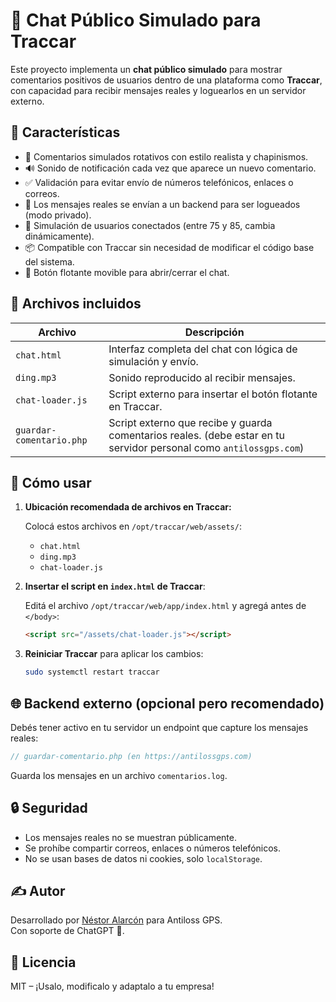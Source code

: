 # 💬 Chat Público Simulado para Traccar

Este proyecto implementa un **chat público simulado** para mostrar comentarios positivos de usuarios dentro de una plataforma como **Traccar**, con capacidad para recibir mensajes reales y loguearlos en un servidor externo.

## 🚀 Características

- 💬 Comentarios simulados rotativos con estilo realista y chapinismos.
- 🔊 Sonido de notificación cada vez que aparece un nuevo comentario.
- ✅ Validación para evitar envío de números telefónicos, enlaces o correos.
- 🔐 Los mensajes reales se envían a un backend para ser logueados (modo privado).
- 👥 Simulación de usuarios conectados (entre 75 y 85, cambia dinámicamente).
- 📦 Compatible con Traccar sin necesidad de modificar el código base del sistema.
- 🧊 Botón flotante movible para abrir/cerrar el chat.

## 📁 Archivos incluidos

| Archivo             | Descripción |
|---------------------|-------------|
| `chat.html`         | Interfaz completa del chat con lógica de simulación y envío. |
| `ding.mp3`          | Sonido reproducido al recibir mensajes. |
| `chat-loader.js`    | Script externo para insertar el botón flotante en Traccar. |
| `guardar-comentario.php` | Script externo que recibe y guarda comentarios reales. (debe estar en tu servidor personal como `antilossgps.com`) |

## 🔧 Cómo usar

1. **Ubicación recomendada de archivos en Traccar:**

   Colocá estos archivos en `/opt/traccar/web/assets/`:

   - `chat.html`
   - `ding.mp3`
   - `chat-loader.js`

2. **Insertar el script en `index.html` de Traccar**:

   Editá el archivo `/opt/traccar/web/app/index.html` y agregá antes de `</body>`:

   ```html
   <script src="/assets/chat-loader.js"></script>
   ```

3. **Reiniciar Traccar** para aplicar los cambios:

   ```bash
   sudo systemctl restart traccar
   ```

## 🌐 Backend externo (opcional pero recomendado)

Debés tener activo en tu servidor un endpoint que capture los mensajes reales:

```php
// guardar-comentario.php (en https://antilossgps.com)
```

Guarda los mensajes en un archivo `comentarios.log`.

## 🔒 Seguridad

- Los mensajes reales no se muestran públicamente.
- Se prohíbe compartir correos, enlaces o números telefónicos.
- No se usan bases de datos ni cookies, solo `localStorage`.

## ✍️ Autor

Desarrollado por [Néstor Alarcón](https://antilossgps.com) para Antiloss GPS.  
Con soporte de ChatGPT 🤖.

## 📄 Licencia

MIT – ¡Usalo, modificalo y adaptalo a tu empresa!

